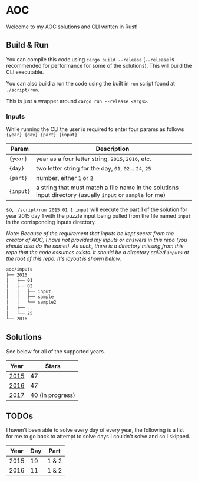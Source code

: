 # AOC

Welcome to my AOC solutions and CLI written in Rust!

## Build & Run

You can compile this code using `cargo build --release` (`--release` is recommended for performance for some of the solutions). This will build the CLI executable.

You can also build a run the code using the built in `run` script found at `./script/run`.

This is just a wrapper around `cargo run --release <args>`.

### Inputs

While running the CLI the user is required to enter four params as follows `{year} {day} {part} {input}`

| Param | Description |
| --- | --- |
| `{year}` | year as a four letter string, `2015`, `2016`, etc. |
| `{day}` | two letter string for the day, `01`, `02` .. `24`, `25` |
| `{part}` | number, either `1` or `2` |
| `{input}` | a string that must match a file name in the solutions input directory (usually `input` or `sample` for me) |

so, `./script/run 2015 01 1 input` will execute the part 1 of the solution for year 2015 day 1 with the puzzle input being pulled from the file named `input` in the corrisponding inputs directory.

_Note: Because of the requirement that inputs be kept secret from the creator of AOC, I have not provided my inputs or answers in this repo (you should also do the same!). As such, there is a directory missing from this repo that the code assumes exists. It should be a directory called `inputs` at the root of this repo. It's layout is shown below._

```md
aoc/inputs
├── 2015
│   ├── 01
│   ├── 02
│   │   ├── input
│   │   ├── sample
│   │   └── sample2
│   ├── ...
│   └── 25
└── 2016
```

## Solutions

See below for all of the supported years.

| Year | Stars |
| --- | --- |
| [2015](./y2015/solutions) | 47 |
| [2016](./y2016/solutions) | 47 |
| [2017](./y2017/solutions) | 40 (in progress) |

## TODOs

I haven't been able to solve every day of every year, the following is a list for me to go back to attempt to solve days I couldn't solve and so I skipped.

| Year | Day | Part |
| --- | --- | --- |
| 2015 | 19 | 1 & 2 |
| 2016 | 11 | 1 & 2 |

